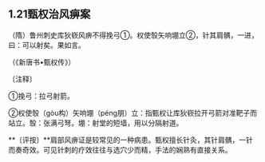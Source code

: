 ## 1.21甄权治风痹案

（隋）鲁州刺史库狄嵚风痹不得挽弓①。权使彀矢响堋立②，针其肩髃，一进，曰：可以射矣。果如言。

（《新唐书•甄权传》）

〔注释〕

①挽弓：拉弓射箭。

②权使彀（gòu构）矢响堋（péng朋）立：指甄权让库狄嵚拉开弓箭对准靶子而站立。彀：张满弓弩。堋：射堂的短墙，用以分隔射道。

**〔评按〕**肩部风痹证是较常见的一种病患。甄权擅长针灸，其针肩髃，一针而奏奇效。可见针刺的疗效往往与选穴少而精，手法的娴熟有直接关系。
